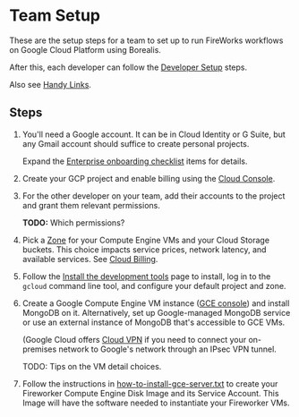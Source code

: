 # Team Setup

These are the setup steps for a team to set up to run FireWorks workflows on
Google Cloud Platform using Borealis.

After this, each developer can follow the [Developer Setup](developer-setup.md) steps.

Also see [Handy Links](handy-links.md).


## Steps

1. You'll need a Google account. It can be in Cloud Identity or G Suite, but
any Gmail account should suffice to create personal projects.

   Expand the
   [Enterprise onboarding checklist](https://cloud.google.com/docs/enterprise/onboarding-checklist)
   items for details.

1. Create your GCP project and enable billing using the
[Cloud Console](https://console.cloud.google.com/home/dashboard).

1. For the other developer on your team, add their accounts to the project and
grant them relevant permissions.

   **TODO:** Which permissions?

1. Pick a [Zone](https://cloud.google.com/compute/docs/regions-zones) for your
Compute Engine VMs and your Cloud Storage buckets.
This choice impacts service prices, network latency, and available services.
See [Cloud Billing](https://cloud.google.com/billing/docs).

1. Follow the [Install the development tools](install-tools.md) page to install, log in
to the `gcloud` command line tool, and configure your default project and zone.

1. Create a Google Compute Engine VM instance
([GCE console](https://console.cloud.google.com/compute/instances)) and install
MongoDB on it.
Alternatively, set up Google-managed MongoDB service or use an external
instance of MongoDB that's accessible to GCE VMs.

   (Google Cloud offers [Cloud VPN](https://cloud.google.com/vpn/docs) if you need to
connect your on-premises network to Google's network through an IPsec VPN tunnel.

   TODO: Tips on the VM detail choices.

1. Follow the instructions in
[how-to-install-gce-server.txt](../borealis/setup/how-to-install-gce-server.txt)
to create your Fireworker Compute Engine Disk Image and its Service Account.
This Image will have the software needed to instantiate your Fireworker VMs.
